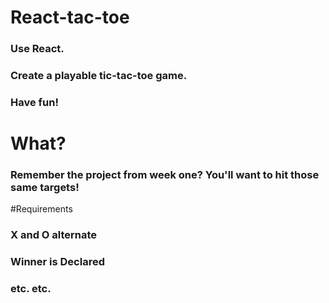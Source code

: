 # React-tac-toe
### Use React.
### Create a playable tic-tac-toe game.
### Have fun!

# What?
### Remember the project from week one? You'll want to hit those same targets!

#Requirements
### X and O alternate
### Winner is Declared
### etc. etc.